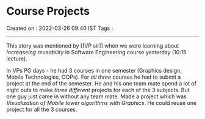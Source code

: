 # Course Projects
Created on : 2022-03-26 09:40 IST
Tags : 

---

This story was mentioned by [[VP sir]] when we were learning about *Increaseing reusability* in Software Engineering course yesterday (10:15 lecture).

In VPs PG days - he had 3 courses in one semester (Graphics design, Mobile Technologies, OOPs). For *all three* courses he had to submit a project at the end of the semester.
He and his one team mate spend a lot of night outs to make *three different* projects for each of the 3 subjects.
But one guy just came in without any team mate. Made a project which was *Visualization of Mobile tower algorithms with Graphics*. He could reuse one project for all the 3 courses.
